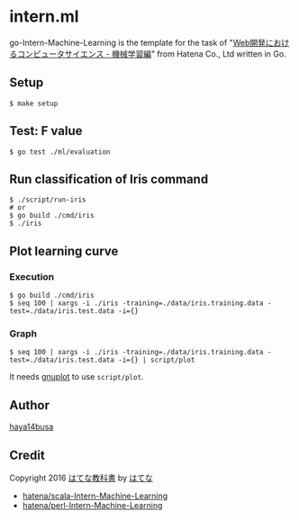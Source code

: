 # intern.ml

go-Intern-Machine-Learning is the template for the task of "[Web開発におけるコンピュータサイエンス - 機械学習編](http://developer.hatenastaff.com/entry/hatena-textbook-machine-learning-01-2016)" from Hatena Co., Ltd  written in Go.

## Setup

```
$ make setup
```

## Test: F value 

```
$ go test ./ml/evaluation
```

## Run classification of Iris command

```
$ ./script/run-iris
# or
$ go build ./cmd/iris
$ ./iris
```

## Plot learning curve

### Execution

```
$ go build ./cmd/iris
$ seq 100 | xargs -i ./iris -training=./data/iris.training.data -test=./data/iris.test.data -i={}
```

### Graph

```
$ seq 100 | xargs -i ./iris -training=./data/iris.training.data -test=./data/iris.test.data -i={} | script/plot
```

It needs [gnuplot](http://www.gnuplot.info/) to use `script/plot`.

## Author

[haya14busa](https://github.com/haya14busa)

## Credit

Copyright 2016 [はてな教科書](https://github.com/hatena/Hatena-Textbook) by [はてな](http://www.hatena.ne.jp/)

- [hatena/scala-Intern-Machine-Learning](https://github.com/hatena/scala-Intern-Machine-Learning)
- [hatena/perl-Intern-Machine-Learning](https://github.com/hatena/perl-Intern-Machine-Learning)
